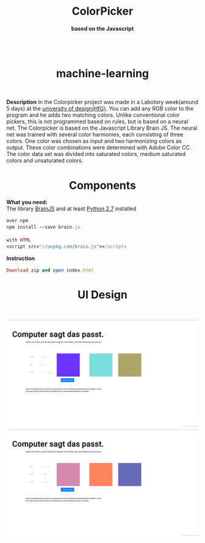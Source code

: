 <h1 align= "center"> ColorPicker</h1>
<h4 align= "center"> based on the Javascript</h4><br><br>

<h1 align= "center"> machine-learning </h1><br>

**Description**
In the Colorpicker project was made in a Labotory week(around 5 days) at the [university of design(HfG)](https://www.hfg-gmuend.de/). You can add any RGB color to the program and he adds two matching colors. 
Unlike conventional color pickers, this is not programmed based on rules, but is based on a neural net.
The Colorpicker is based on the Javascript Library Brain JS.
The neural net was trained with several color harmonies, each consisting of three colors. 
One color was chosen as input and two harmonizing colors as output.
These color combinations were determined with Adobe Color CC. 
The color data set was divided into saturated colors, medium saturated colors and unsaturated colors.<br>



<h1 align= "center">Components</h1> 

**What you need:**<br>
The library [BrainJS](https://brain.js.org/#/)
and at least [Python 2.7](https://www.python.org/) installed
``` ruby
over npm
npm install --save brain.js  

with HTML
<script src="//unpkg.com/brain.js"></script>

```
**Instruction**
``` ruby
Download zip and open index.html 
```

<h1 align= "center"> UI Design </h1><br>

![alt text](https://github.com/ChRIisS97/machine-learning/blob/master/3.PNG)
![alt text](https://github.com/ChRIisS97/machine-learning/blob/master/4.PNG)
